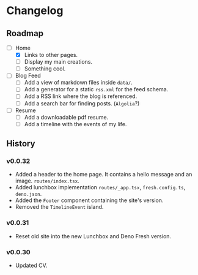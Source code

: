 # Changelog

## Roadmap

- [ ] Home
  - [x] Links to other pages.
  - [ ] Display my main creations.
  - [ ] Something cool.

- [ ] Blog Feed
  - [ ] Add a view of markdown files inside `data/`.
  - [ ] Add a generator for a static `rss.xml` for the feed schema.
  - [ ] Add a RSS link where the blog is referenced.
  - [ ] Add a search bar for finding posts. (`Algolia`?)

- [ ] Resume
  - [ ] Add a downloadable pdf resume.
  - [ ] Add a timeline with the events of my life.

## History

### v0.0.32

- Added a header to the home page. It contains a hello message and an image. `routes/index.tsx`.
- Added lunchbox implementation `routes/_app.tsx`, `fresh.config.ts`, `deno.json`.
- Added the `Footer` component containing the site's version.
- Removed the `TimelineEvent` island.

### v0.0.31

- Reset old site into the new Lunchbox and Deno Fresh version.

### v0.0.30

- Updated CV.